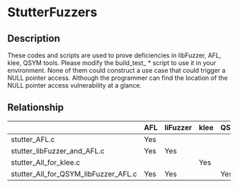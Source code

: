 # StutterFuzzers

## Description

These codes and scripts are used to prove deficiencies in libFuzzer, AFL, klee, QSYM tools. Please modify the build_test_ * script to use it in your environment.
None of them could construct a use case that could trigger a NULL pointer access. Although the programmer can find the location of the NULL pointer access vulnerability at a glance.
## Relationship
|  | AFL | liFuzzer | klee | QSYM |
|--|--|--|--|--|
| stutter_AFL.c | Yes |  |  |  |
| stutter_libFuzzer_and_AFL.c | Yes | Yes |  |  |
| stutter_All_for_klee.c |  |  | Yes |  |
| stutter_All_for_QSYM_libFuzzer_AFL.c | Yes | Yes |  | Yes |

